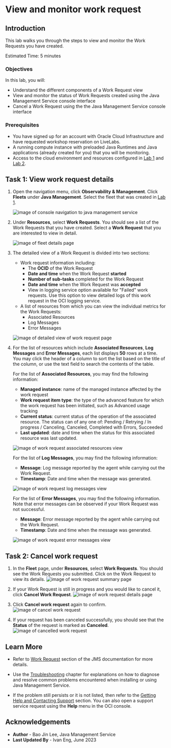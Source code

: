 # View and monitor work request

## Introduction

This lab walks you through the steps to view and monitor the Work Requests you have created.

Estimated Time: 5 minutes

### Objectives

In this lab, you will:

* Understand the different components of a Work Request view
* View and monitor the status of Work Requests created using the Java Management Service console interface
* Cancel a Work Request using the the Java Management Service console interface


### Prerequisites

* You have signed up for an account with Oracle Cloud Infrastructure and have requested workshop reservation on LiveLabs.
* A running compute instance with preloaded Java Runtimes and Java applications (already created for you) that you will be monitoring.
* Access to the cloud environment and resources configured in [Lab 1](?lab=setup-a-fleet) and [Lab 2](?lab=install-management-agent-script).

## Task 1: View work request details

1. Open the navigation menu, click **Observability & Management**. Click **Fleets** under **Java Management**. Select the fleet that was created in [Lab 1](?lab=setup-a-fleet).

   ![image of console navigation to java management service](images/console-navigation-jms.png)

2. Under **Resources**, select **Work Requests**. You should see a list of the Work Requests that you have created. Select a **Work Request** that you are interested to view in detail.

   ![image of fleet details page](images/fleet-details-page-view-monitor.png)

3. The detailed view of a Work Request is divided into two sections:
    * Work request information including:
        * The **OCID** of the Work Request
        * **Date and time** when the Work Request **started**
        * **Number of sub-tasks** completed for the Work Request
        * **Date and time** when the Work Request was **accepted**
        * View in logging service option available for "Failed" work requests. Use this option to view detailed logs of this work request in the OCI logging service.
    * A list of resources from which you can view the individual metrics for the Work Requests:
        * Associated Resources
        * Log Messages
        * Error Messages

   ![image of detailed view of work request page](images/work-request-detailed-view.png)

4. For the list of resources which include **Associated Resources**, **Log Messages** and **Error Messages**, each list displays **50** rows at a time. You may click the header of a column to sort the list based on the title of the column, or use the text field to search the contents of the table.

   For the list of **Associated Resources**, you may find the following information:
   * **Managed instance**: name of the managed instance affected by the work request
   * **Work request item type**: the type of the advanced feature for which the work request has been initiated, such as Advanced usage tracking
   * **Current status**: current status of the operation of the associated resource. The status can of any one of: Pending / Retrying / In progress / Canceling, Canceled, Completed with Errors, Succeeded
   * **Last updated**: date and time when the status for this associated resource was last updated.

   ![image of work request associated resources view](images/work-request-associated-resources-view-monitor.png)


   For the list of **Log Messages**, you may find the following information:
   * **Message**: Log message reported by the agent while carrying out the Work Request.
   * **Timestamp**: Date and time when the message was generated.

   ![image of work request log messages view](images/work-request-log-messages.png)


   For the list of **Error Messages**, you may find the following information. Note that error messages can be observed if your Work Request was not successful.
   * **Message**: Error message reported by the agent while carrying out the Work Request.
   * **Timestamp**: Date and time when the message was generated.

   ![image of work request error messages view](images/work-request-error-messages.png)

## Task 2: Cancel work request

1. In the **Fleet** page, under **Resources**, select **Work Requests**. You should see the Work Requests you submitted. Click on the Work Request to view its details.
  ![image of work request summary page](images/work-request-summary-page.png)

2. If your Work Request is still in progress and you would like to cancel it, click **Cancel Work Request**.
  ![image of work request details page](images/delete-work-request-details-page.png)

3. Click **Cancel work request** again to confirm.
  ![image of cancel work request](images/cancel-delete-work-request.png)

4. If your request has been canceled successfully, you should see that the **Status** of the request is marked as **Canceled**.
  ![image of cancelled work request](images/canceled-delete-work-request.png)


## Learn More
* Refer to [Work Request](https://docs.oracle.com/en-us/iaas/jms/doc/using-java-management-service.html#GUID-77AEEBC0-93A5-4E99-96D6-BEE0FEE4539F) section of the JMS documentation for more details.

* Use the [Troubleshooting](https://docs.oracle.com/en-us/iaas/jms/doc/troubleshooting.html#GUID-2D613C72-10F3-4905-A306-4F2673FB1CD3) chapter for explanations on how to diagnose and resolve common problems encountered when installing or using Java Management Service.

* If the problem still persists or it is not listed, then refer to the [Getting Help and Contacting Support](https://docs.oracle.com/en-us/iaas/Content/GSG/Tasks/contactingsupport.htm) section. You can also open a support service request using the **Help** menu in the OCI console.


## Acknowledgements

* **Author** - Bao Jin Lee, Java Management Service
* **Last Updated By** - Ivan Eng, June 2023

